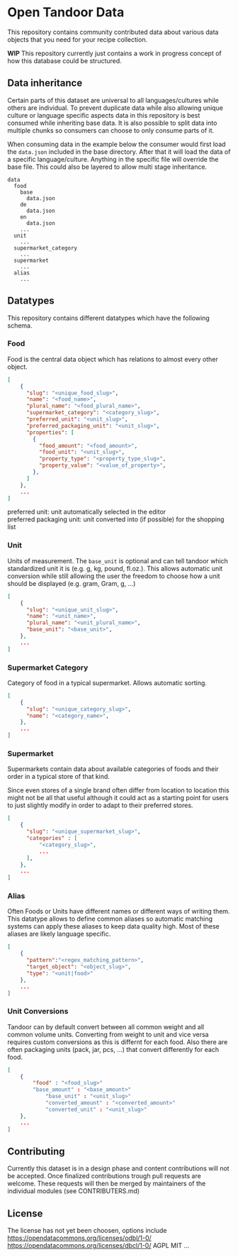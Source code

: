 # Open Tandoor Data
This repository contains community contributed data about various data objects that you need for your recipe collection. 

**WIP** This repository currently just contains a work in progress concept of how this database could be structured. 

## Data inheritance
Certain parts of this dataset are universal to all languages/cultures while others are individual. To prevent duplicate data while also allowing unique culture or language specific aspects data in this repository is best consumed while inheriting base data. It is also possible to split data into multiple chunks so consumers can choose to only consume parts of it. 

When consuming data in the example below the consumer would first load the `data.json` included in the base directory. After that it will load the data of a specific language/culture. Anything in the specific file will override the base file. This could also be layered to allow multi stage inheritance. 

```
data
  food
    base
      data.json
    de
      data.json
    en
      data.json
    ...
  unit
    ...
  supermarket_category
    ...
  supermarket
    ...
  alias
    ...
```

## Datatypes
This repository contains different datatypes which have the following schema. 

### Food
Food is the central data object which has relations to almost every other object.
```json
[
	{
	  "slug": "<unique_food_slug>",
	  "name": "<food_name>",
	  "plural_name": "<food_plural_name>",
	  "supermarket_category": "<category_slug>",
	  "preferred_unit": "<unit_slug>",
	  "preferred_packaging_unit": "<unit_slug>",
	  "properties": [
	    {
	      "food_amount": "<food_amount>",
	      "food_unit": "<unit_slug>",
	      "property_type": "<property_type_slug>",
	      "property_value": "<value_of_property>",
	    },
	  ]
	},
	...
]
```

preferred unit: unit automatically selected in the editor  
preferred packaging unit: unit converted into (if possible) for the shopping list  

### Unit
Units of measurement. The `base_unit` is optional and can tell tandoor which standardized unit it is (e.g. g, kg, pound, fl.oz.). This allows automatic unit conversion while still allowing the user the freedom to choose how a unit should be displayed (e.g. gram, Gram, g, ...)

```json
[
	{
	  "slug": "<unique_unit_slug>",
	  "name": "<unit_name>",
	  "plural_name": "<unit_plural_name>",
	  "base_unit": "<base_unit>",
	},
	...
]
```

### Supermarket Category
Category of food in a typical supermarket. Allows automatic sorting.
```json
[
	{
	  "slug": "<unique_category_slug>",
	  "name": "<category_name>",
	},
	...
]
```

### Supermarket
Supermarkets contain data about available categories of foods and their order in a typical store of that kind.

Since even stores of a single brand often differ from location to location this might not be all that useful although it could act as a starting point for users to just slightly modify in order to adapt to their preferred stores. 

```json
[
	{
	  "slug": "<unique_supermarket_slug>",
	  "categories" : [
		  "<category_slug>",
		  ...
	  ],
	},
	...
]
```

### Alias

Often Foods or Units have different names or different ways of writing them. This datatype allows to define common aliases so automatic matching systems can apply these aliases to keep data quality high. Most of these aliases are likely language specific. 

```json
[
	{
	  "pattern":"<regex_matching_pattern>",
	  "target_object": "<object_slug>",
	  "type": "<unit|food>"
	},
	...
]
```


### Unit Conversions

Tandoor can by default convert between all common weight and all common volume units. Converting from weight to unit and vice versa requires custom conversions as this is differnt for each food. Also there are often packaging units (pack, jar, pcs, ...) that convert differently for each food. 

```json
[
	{
		"food" : "<food_slug>"
		"base_amount" : "<base_amount>"
    		"base_unit" : "<unit_slug>"
    		"converted_amount" : "<converted_amount>"
    		"converted_unit" : "<unit_slug>"
	},
	...
]
```

## Contributing
Currently this dataset is in a design phase and content contributions will not be accepted.
Once finalized contributions trough pull requests are welcome. These requests will then be merged by maintainers of the individual modules (see CONTRIBUTERS.md)

## License

The license has not yet been choosen, options include
https://opendatacommons.org/licenses/odbl/1-0/ 
https://opendatacommons.org/licenses/dbcl/1-0/
AGPL
MIT
...
